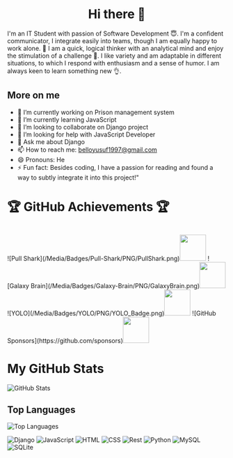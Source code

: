 <h1 align="center"> Hi there 👋 </h1>
I'm an IT Student with passion of Software Development 😇. I'm a confident communicator, I integrate easily into teams, though I am equally happy to work alone. 🤗 I am a quick, logical thinker with an analytical mind and enjoy the stimulation of a challenge 💪. I like variety and am adaptable in different situations, to which I respond with enthusiasm and a sense of humor. I am always keen to learn something new 👌.


<!--
**Belloyusuf/Belloyusuf** is a ✨ _special_ ✨ repository because its `README.md` (this file) appears on your GitHub profile.

Here are some ideas to get you started:
-->

## More on me 
 - 🔭 I’m currently working on Prison management system
 - 🌱 I’m currently learning JavaScript
 - 👯 I’m looking to collaborate on Django project
 - 🤔 I’m looking for help with JavaScript Developer
 - 💬 Ask me about Django
 - 📫 How to reach me: belloyusuf1997@gmail.com
 - 😄 Pronouns: He
 - ⚡ Fun fact: Besides coding, I have a passion for reading and found a way to subtly integrate it into this project!"

# 🏆 GitHub Achievements 🏆
<br>
![Pull Shark](/Media/Badges/Pull-Shark/PNG/PullShark.png)<img src="/Media/Badges/Pull-Shark/PNG/PullShark.png" width="60px">
![Galaxy Brain](/Media/Badges/Galaxy-Brain/PNG/GalaxyBrain.png)<img src="/Media/Badges/Galaxy-Brain/PNG/GalaxyBrain.png" width="60px">
![YOLO](/Media/Badges/YOLO/PNG/YOLO_Badge.png)<img src="/Media/Badges/YOLO/PNG/YOLO_Badge.png" width="60px">
![GitHub Sponsors](https://github.com/sponsors)<img src="/Media/Badges/GitHub-Sponsor/PNG/GitHubSponsorBadge.png" width="60px">

</br>

# My GitHub Stats

![GitHub Stats](https://github-readme-stats.vercel.app/api?username=Belloyusuf)

## Top Languages

![Top Languages](https://github-readme-stats.vercel.app/api/top-langs/?username=Belloyusuf)

<!-- ![React](https://img.shields.io/badge/React-61DAFB?logo=react&logoColor=white&style=for-the-badge) -->
![Django](https://img.shields.io/badge/Django-DD0031?logo=django&logoColor=white&style=for-the-badge)
![JavaScript](https://img.shields.io/badge/JavaScript-F7DF1E?logo=javascript&logoColor=white&style=for-the-badge)
![HTML](https://img.shields.io/badge/HTML-E34F26?logo=html5&logoColor=white&style=for-the-badge)
![CSS](https://img.shields.io/badge/CSS-1572B6?logo=css3&logoColor=white&style=for-the-badge)
![Rest](https://img.shields.io/badge/Rest-CC6699?logo=djangorest&logoColor=white&style=for-the-badge)
![Python](https://img.shields.io/badge/python-663399?logo=gatsby&logoColor=white&style=for-the-badge)
![MySQL](https://img.shields.io/badge/MySQL-E10098?logo=msql&logoColor=white&style=for-the-badge)
![SQLite](https://img.shields.io/badge/SQLite%23-239120?logo=sqlite&logoColor=white&style=for-the-badge)
<!-- ![Unity](https://img.shields.io/badge/Unity-000000?logo=unity&logoColor=white&style=for-the-badge) -->


